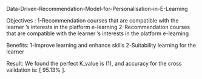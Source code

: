 Data-Driven-Recommendation-Model-for-Personalisation-in-E-Learning


Objectives :
1-Recommendation courses that are compatible with the learner ’s interests in the platform e-learning
2-Recommendation courses that are compatible with the learner ’s interests in the platform e-learning

Benefits:
1-Improve learning and enhance skills
2-Suitability learning for the learner

Result:
We found the perfect K_value is (1), and accuracy for the cross validation is: 
[ 95.13% ].


